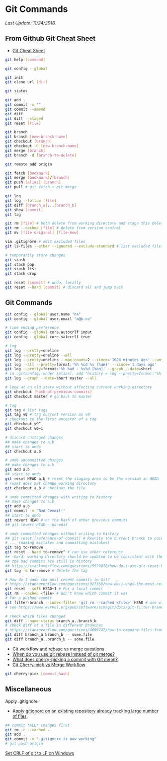 # Git Commands

*Last Update: 11/24/2018.*

## From Github Git Cheat Sheet

* [Git Cheat Sheet](https://services.github.com/on-demand/downloads/github-git-cheat-sheet.pdf)

```bash
git help [command]

git config --global

git init
git clone url [dir]

git status

git add .
git commit -m ""
git commit --amend
git diff
git diff --staged
git reset [file]

git branch
git branch [new-branch-name]
git checkout [branch]
git checkout -b [new-branch-name]
git merge [branch]
git branch -d [branch-to-delete]

git remote add origin

git fetch [bookmark]
git merge [bookmark]/[branch]
git push [alias] [branch]
git pull # git fetch + git merge

git log
git log --follow [file]
git diff [branch_a]...[branch_b]
git show [commit]
git tag

git rm [file] # both delete from working directory and stage this deletion
git rm --cashed [file] # delete from version control
git mv [file-original] [file-new]

vim .gitignore # edit excluded files
git ls-files --other --ignored --exclude-standard # list excluded files

# temporarily store changes
git stash
git stash pop
git stash list
git stash drop

git reset [commit] # undo, locally
git reset --hard [commit] # discard all and jump back
```

## Git Commands

```bash
git config --global user.name "na"
git config --global user.email "a@b.co"

# line ending preference
git config --global core.autocrlf input
git config --global core.safecrlf true

# log
git log --pretty=oneline
git log --pretty=oneline --all
git log --pretty=oneline --max-count=2 --since='1024 minutes ago' --until='256 minutes ago' --author=<Mike>
git log --all --pretty=format:'%h %cd %s (%an)' --since='1 days ago'
git log --pretty=format:'%h %ad - %s%d [%an]' --graph --date=short
# in .gitconfig, under [alias], add "history = log --pretty=format:'%h %ad - %s%d [%an]' --graph --date=short"
git log --graph --date=short master --all

# look at an old state without affecting current working directory
git checkout [hash-of-previous-commits]
git checkout master # go back to master

# tag
git tag # list tags
git tag v0 # tag current version as v0
# checkout to the first ancestor of a tag
git checkout v0^
git checkout v0~1

# discard unstaged changes
## make changes to a.b
## start to undo
git checkout a.b

# undo uncommitted changes
## make changes to a.b
git add a.b
## start to undo
git reset HEAD a.b # reset the staging area to be the version in HEAD
# reset does not change working directory
git checkout a.b # checkout the file

# undo committed changes with writing to history
## make changes to a.b
git add a.b
git commit -m "Bad Commit!"
## start to undo
git revert HEAD # or the hash of other previous commits
## git revert HEAD --no-edit

# undo committed changes without writing to history
## git reset [reference-of-commit] # Rewrite the current branch to point to that commit
# ... (making mistakes and committing mistakes)
git tag to-remove
git reset --hard to-remove^ # can use other reference
## -hard: working directory should be updated to be consistent with the new branch head
## the bad commits are still in history
## https://stackoverflow.com/questions/9529078/how-do-i-use-git-reset-hard-head-to-revert-to-a-previous-commit
git tag -d to-remove # delete the tag

# How do I undo the most recent commits in Git?
# https://stackoverflow.com/questions/927358/how-do-i-undo-the-most-recent-commits-in-git/34547846
git reset --soft HEAD~1 # For a local commit
git rm --cached <file> # don't know which commit it was
# For a pushed commit
git filter-branch --index-filter 'git rm --cached <file>' HEAD # use with care
# see https://www.kernel.org/pub/software/scm/git/docs/git-filter-branch.html

# check which files changed
git diff --name-status branch_a..branch_b
# check diff of a file in different branches 
# https://stackoverflow.com/questions/4099742/how-to-compare-files-from-two-different-branches
git diff branch_a branch_b -- some.file
git diff branch_a..branch_b -- some.file
```

* [Git workflow and rebase vs merge questions](https://stackoverflow.com/questions/457927/git-workflow-and-rebase-vs-merge-questions)
* [When do you use git rebase instead of git merge?](https://stackoverflow.com/questions/804115/when-do-you-use-git-rebase-instead-of-git-merge)
* [What does cherry-picking a commit with Git mean?](https://stackoverflow.com/questions/9339429/what-does-cherry-picking-a-commit-with-git-mean)
* [Git Cherry-pick vs Merge Workflow](https://stackoverflow.com/questions/1241720/git-cherry-pick-vs-merge-workflow)

```bash
git cherry-pick [commit_hash]
```

## Miscellaneous

Apply .gitignore 

* [Apply gitignore on an existing repository already tracking large number of files](https://stackoverflow.com/questions/19663093/apply-gitignore-on-an-existing-repository-already-tracking-large-number-of-files)

```bash
## commit *ALL* changes first
git rm -r --cached .
git add .
git commit -m ".gitignore is now working"
# git push origin
```

[Set CRLF of git to LF on Windows](https://stackoverflow.com/questions/2517190/how-do-i-force-git-to-use-lf-instead-of-crlf-under-windows)
